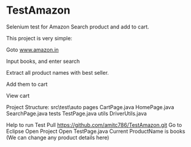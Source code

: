# TestAmazon
Selenium test for Amazon Search product and add to cart.

This project is very simple:

Goto www.amazon.in

Input books, and enter search

Extract all product names with best seller.

Add them to cart

View cart

Project Structure:
src\test\auto
  pages
    CartPage.java
    HomePage.java
    SearchPage.java
  tests
    TestPage.java
  utils
    DriverUtils.java

Help to run Test
Pull https://github.com/amitc786/TestAmazon.git
Go to Eclipse
Open Project
Open TestPage.java
Current ProductName is books (We can change any product details here)


